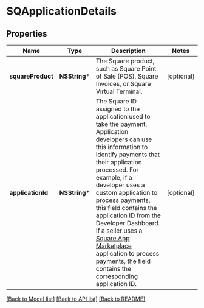 # SQApplicationDetails

## Properties
Name | Type | Description | Notes
------------ | ------------- | ------------- | -------------
**squareProduct** | **NSString*** | The Square product, such as Square Point of Sale (POS),  Square Invoices, or Square Virtual Terminal. | [optional] 
**applicationId** | **NSString*** | The Square ID assigned to the application used to take the payment.  Application developers can use this information to identify payments that  their application processed.  For example, if a developer uses a custom application to process payments,  this field contains the application ID from the Developer Dashboard.  If a seller uses a [Square App Marketplace](https://developer.squareup.com/docs/app-marketplace)  application to process payments, the field contains the corresponding application ID. | [optional] 

[[Back to Model list]](../README.md#documentation-for-models) [[Back to API list]](../README.md#documentation-for-api-endpoints) [[Back to README]](../README.md)


